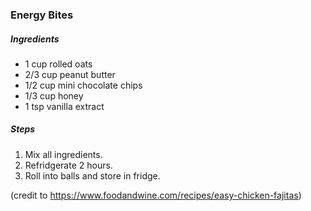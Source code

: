 ### Energy Bites

##### Ingredients
- 1 cup rolled oats
- 2/3 cup peanut butter
- 1/2 cup mini chocolate chips
- 1/3 cup honey
- 1 tsp vanilla extract

##### Steps
1. Mix all ingredients.
2. Refridgerate 2 hours.
3. Roll into balls and store in fridge.

(credit to https://www.foodandwine.com/recipes/easy-chicken-fajitas)
